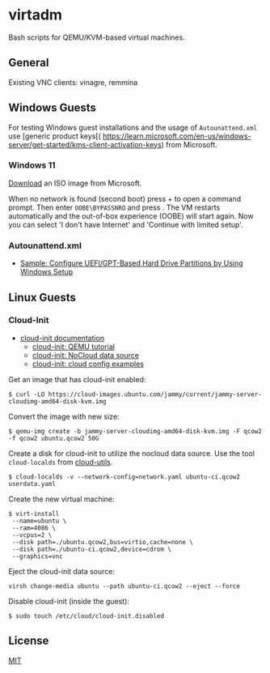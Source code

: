 # virtadm

Bash scripts for QEMU/KVM-based virtual machines.

## General

Existing VNC clients: vinagre, remmina

## Windows Guests

For testing Windows guest installations and the usage of `Autounattend.xml` use
[generic product keys[(
 https://learn.microsoft.com/en-us/windows-server/get-started/kms-client-activation-keys)
from Microsoft.

### Windows 11

[Download](https://www.microsoft.com/software-download/windows11) an ISO image
from Microsoft.

When no network is found (second boot) press <Shift> + <F10> to open a command
prompt. Then enter `OOBE\BYPASSNRO` and press <Enter>. The VM restarts
automatically and the out-of-box experience (OOBE) will start again. Now you can
select 'I don't have Internet' and 'Continue with limited setup'.

### Autounattend.xml

* [Sample: Configure UEFI/GPT-Based Hard Drive Partitions by Using Windows Setup](
   https://learn.microsoft.com/en-us/previous-versions/windows/it-pro/windows-8.1-and-8/hh825702(v=win.10))

## Linux Guests

### Cloud-Init

* [cloud-init documentation](https://cloudinit.readthedocs.io/en/latest/index.html)
  * [cloud-init: QEMU tutorial](
     https://cloudinit.readthedocs.io/en/latest/topics/tutorials/qemu.html)
  * [cloud-init: NoCloud data source](
     https://cloudinit.readthedocs.io/en/latest/topics/datasources/nocloud.html)
  * [cloud-init: cloud config examples](
     https://cloudinit.readthedocs.io/en/latest/topics/examples.html)

Get an image that has cloud-init enabled:

```console
$ curl -LO https://cloud-images.ubuntu.com/jammy/current/jammy-server-cloudimg-amd64-disk-kvm.img
```

Convert the image with new size:

```console
$ qemu-img create -b jammy-server-cloudimg-amd64-disk-kvm.img -F qcow2 -f qcow2 ubuntu.qcow2 50G
```

Create a disk for cloud-init to utilize the nocloud data source. Use the tool
`cloud-localds` from [cloud-utils](https://github.com/canonical/cloud-utils).

```console
$ cloud-localds -v --network-config=network.yaml ubuntu-ci.qcow2 userdata.yaml
```

Create the new virtual machine:

```console
$ virt-install 
 --name=ubuntu \
 --ram=4086 \
 --vcpus=2 \
 --disk path=./ubuntu.qcow2,bus=virtio,cache=none \
 --disk path=./ubuntu-ci.qcow2,device=cdrom \
 --graphics=vnc
```

Eject the cloud-init data source:

```console
virsh change-media ubuntu --path ubuntu-ci.qcow2 --eject --force
```

Disable cloud-init (inside the guest):

```console
$ sudo touch /etc/cloud/cloud-init.disabled
```

## License

[MIT](https://github.com/dreknix/virtadm/blob/main/LICENSE)
